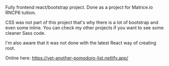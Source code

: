 Fully frontend react/bootstrap project.
Done as a project for Matrice.io RNCP6 tuition.

CSS was not part of this project that's why there is a lot of bootstrap and even some inline.
You can check my other projects if you want to see some cleaner Sass code.

I'm also aware that it was not done with the latest React way of creating root.

Online here:
https://yet-another-pomodoro-list.netlify.app/